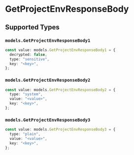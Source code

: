 # GetProjectEnvResponseBody


## Supported Types

### `models.GetProjectEnvResponseBody1`

```typescript
const value: models.GetProjectEnvResponseBody1 = {
  decrypted: false,
  type: "sensitive",
  key: "<key>",
};
```

### `models.GetProjectEnvResponseBody2`

```typescript
const value: models.GetProjectEnvResponseBody2 = {
  type: "system",
  value: "<value>",
  key: "<key>",
};
```

### `models.GetProjectEnvResponseBody3`

```typescript
const value: models.GetProjectEnvResponseBody3 = {
  type: "plain",
  value: "<value>",
  key: "<key>",
};
```

